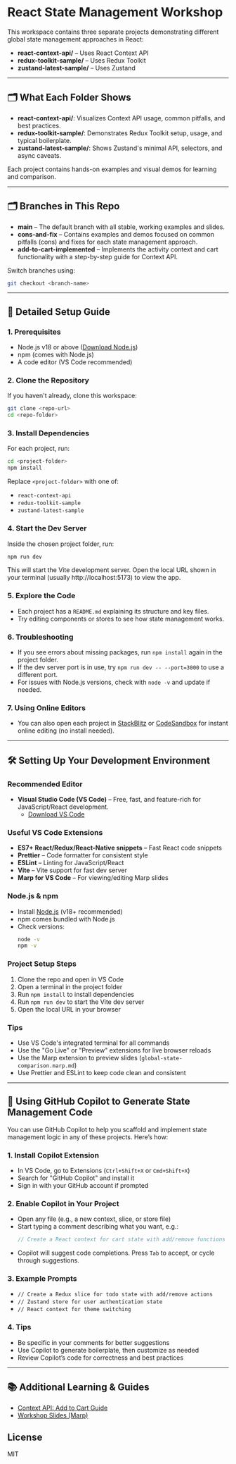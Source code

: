 # React State Management Workshop

This workspace contains three separate projects demonstrating different global state management approaches in React:

- **react-context-api/** – Uses React Context API
- **redux-toolkit-sample/** – Uses Redux Toolkit
- **zustand-latest-sample/** – Uses Zustand

---

## 🗂️ What Each Folder Shows

- **react-context-api/**: Visualizes Context API usage, common pitfalls, and best practices.
- **redux-toolkit-sample/**: Demonstrates Redux Toolkit setup, usage, and typical boilerplate.
- **zustand-latest-sample/**: Shows Zustand's minimal API, selectors, and async caveats.

Each project contains hands-on examples and visual demos for learning and comparison.

---

## 🗂️ Branches in This Repo

- **main** – The default branch with all stable, working examples and slides.
- **cons-and-fix** – Contains examples and demos focused on common pitfalls (cons) and fixes for each state management approach.
- **add-to-cart-implemented** – Implements the activity context and cart functionality with a step-by-step guide for Context API.

Switch branches using:
```sh
git checkout <branch-name>
```

---

## 🚀 Detailed Setup Guide

### 1. Prerequisites
- Node.js v18 or above ([Download Node.js](https://nodejs.org/))
- npm (comes with Node.js)
- A code editor (VS Code recommended)

### 2. Clone the Repository
If you haven't already, clone this workspace:
```sh
git clone <repo-url>
cd <repo-folder>
```

### 3. Install Dependencies
For each project, run:
```sh
cd <project-folder>
npm install
```
Replace `<project-folder>` with one of:
- `react-context-api`
- `redux-toolkit-sample`
- `zustand-latest-sample`

### 4. Start the Dev Server
Inside the chosen project folder, run:
```sh
npm run dev
```
This will start the Vite development server. Open the local URL shown in your terminal (usually http://localhost:5173) to view the app.

### 5. Explore the Code
- Each project has a `README.md` explaining its structure and key files.
- Try editing components or stores to see how state management works.

### 6. Troubleshooting
- If you see errors about missing packages, run `npm install` again in the project folder.
- If the dev server port is in use, try `npm run dev -- --port=3000` to use a different port.
- For issues with Node.js versions, check with `node -v` and update if needed.

### 7. Using Online Editors
- You can also open each project in [StackBlitz](https://stackblitz.com/) or [CodeSandbox](https://codesandbox.io/) for instant online editing (no install needed).

---

## 🛠️ Setting Up Your Development Environment

### Recommended Editor
- **Visual Studio Code (VS Code)** – Free, fast, and feature-rich for JavaScript/React development.
  - [Download VS Code](https://code.visualstudio.com/)

### Useful VS Code Extensions
- **ES7+ React/Redux/React-Native snippets** – Fast React code snippets
- **Prettier** – Code formatter for consistent style
- **ESLint** – Linting for JavaScript/React
- **Vite** – Vite support for fast dev server
- **Marp for VS Code** – For viewing/editing Marp slides

### Node.js & npm
- Install [Node.js](https://nodejs.org/) (v18+ recommended)
- npm comes bundled with Node.js
- Check versions:
  ```sh
  node -v
  npm -v
  ```

### Project Setup Steps
1. Clone the repo and open in VS Code
2. Open a terminal in the project folder
3. Run `npm install` to install dependencies
4. Run `npm run dev` to start the Vite dev server
5. Open the local URL in your browser

### Tips
- Use VS Code's integrated terminal for all commands
- Use the "Go Live" or "Preview" extensions for live browser reloads
- Use the Marp extension to preview slides (`global-state-comparison.marp.md`)
- Use Prettier and ESLint to keep code clean and consistent

---

## 🤖 Using GitHub Copilot to Generate State Management Code

You can use GitHub Copilot to help you scaffold and implement state management logic in any of these projects. Here’s how:

### 1. Install Copilot Extension
- In VS Code, go to Extensions (`Ctrl+Shift+X` or `Cmd+Shift+X`)
- Search for "GitHub Copilot" and install it
- Sign in with your GitHub account if prompted

### 2. Enable Copilot in Your Project
- Open any file (e.g., a new context, slice, or store file)
- Start typing a comment describing what you want, e.g.:
  ```js
  // Create a React context for cart state with add/remove functions
  ```
- Copilot will suggest code completions. Press `Tab` to accept, or cycle through suggestions.

### 3. Example Prompts
- `// Create a Redux slice for todo state with add/remove actions`
- `// Zustand store for user authentication state`
- `// React context for theme switching`

### 4. Tips
- Be specific in your comments for better suggestions
- Use Copilot to generate boilerplate, then customize as needed
- Review Copilot’s code for correctness and best practices

---

## 📚 Additional Learning & Guides

- [Context API: Add to Cart Guide](./react-context-api/features/activity/add-to-cart-guide.md)
- [Workshop Slides (Marp)](./global-state-comparison.marp.md)

## License
MIT
